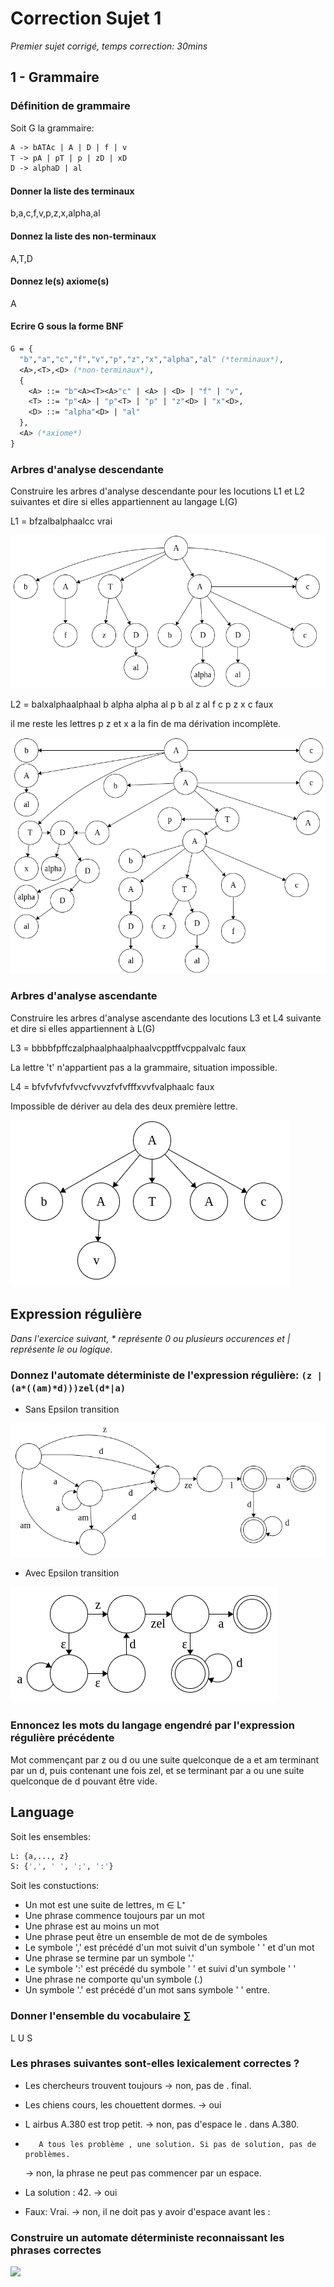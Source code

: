 # Correction Sujet 1

*Premier sujet corrigé, temps correction: 30mins*

## 1 - Grammaire

### Définition de grammaire

Soit G la grammaire:

```Ocaml
A -> bATAc | A | D | f | v
T -> pA | pT | p | zD | xD
D -> alphaD | al
```

#### Donner la liste des terminaux

b,a,c,f,v,p,z,x,alpha,al

#### Donnez la liste des non-terminaux

A,T,D

#### Donnez le(s) axiome(s)

A

#### Ecrire G sous la forme BNF

```Ocaml
G = {
  "b","a","c","f","v","p","z","x","alpha","al" (*terminaux*),
  <A>,<T>,<D> (*non-terminaux*),
  {
    <A> ::= "b"<A><T><A>"c" | <A> | <D> | "f" | "v",
    <T> ::= "p"<A> | "p"<T> | "p" | "z"<D> | "x"<D>,
    <D> ::= "alpha"<D> | "al"
  },
  <A> (*axiome*)
}
```

### Arbres d'analyse descendante

Construire les arbres d'analyse descendante pour les locutions L1 et L2 suivantes et dire si elles appartiennent au langage L(G)

L1 = bfzalbalphaalcc  vrai

![](images/sujet1_analyse_ds_1.png)

L2 = balxalphaalphaal b
alpha alpha al p 
b al z al f c p z x 
c faux

il me reste les lettres  p z et x a la fin de ma dérivation incomplète. 

![](images/sujet1_analyse_ds_2.png)

### Arbres d'analyse ascendante

Construire les arbres d'analyse ascendante des locutions L3 et L4 suivante et dire si elles appartiennent à L(G)

L3 = bbbbfpffczalphaalphaalphaalvcpptffvcppalvalc faux

La lettre 't' n'appartient pas a la grammaire, situation impossible.

L4 = bfvfvfvfvfvvcfvvvzfvfvfffxvvfvalphaalc faux

Impossible de dériver au dela des deux première lettre.

![](images/sujet1_analyse_as.png)



## Expression régulière

*Dans l'exercice suivant, \* représente 0 ou plusieurs occurences et | représente le ou logique.*

### Donnez l'automate déterministe de l'expression régulière: `(z | (a*((am)*d)))zel(d*|a)`

- Sans Epsilon transition

![](images/sujet1_automate_er_noepsi.png)

- Avec Epsilon transition

![](images/sujet1_automate_er_epsi.png)

### Ennoncez les mots du langage engendré par l'expression régulière précédente

Mot commençant par z ou d ou une suite quelconque de a et am terminant par un d, puis contenant une fois zel, et se terminant par a ou une suite quelconque de d pouvant être vide. 

## Language
 
Soit les ensembles:
```OCAml
L: {a,..., z}
S: {',', ' ', ';', ':'}
```

Soit les constuctions:

- Un mot est une suite de lettres, m ∈ L⁺
- Une phrase commence toujours par un mot
- Une phrase est au moins un mot
- Une phrase peut être un ensemble de mot de de symboles
- Le symbole ',' est précédé d'un mot suivit d'un symbole ' ' et d'un mot
- Une phrase se termine par un symbole '.'
- Le symbole ':' est précédé du symbole ' ' et suivi d'un symbole ' '
- Une phrase ne comporte qu'un symbole (.)
- Un symbole '.' est précédé d'un mot sans symbole ' ' entre.

### Donner l'ensemble du vocabulaire ∑

L U S

### Les phrases suivantes sont-elles lexicalement correctes ?

- Les chercheurs trouvent toujours -> non, pas de . final.
- Les chiens cours, les chouettent dormes. -> oui
- L airbus A.380  est trop petit. -> non, pas d'espace le . dans A.380.
- ```
     A tous les problème , une solution. Si pas de solution, pas de problèmes.
  ```
  -> non, la phrase ne peut pas commencer par un espace.
  
- La solution : 42. -> oui
- Faux: Vrai. -> non, il ne doit pas y avoir d'espace avant les :

### Construire un automate déterministe reconnaissant les phrases correctes

![](images/sujet1_automate_lang.png)
